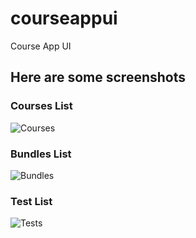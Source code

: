 # courseappui

Course App UI

## Here are some screenshots

### Courses List
![Courses](https://imgur.com/p1bmXTc "Courses List")

### Bundles List
![Bundles](https://imgur.com/rZZlzqX "Bundles List")

### Test List
![Tests](https://imgur.com/wKGboO0 "Test List")